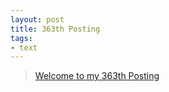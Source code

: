 ```yaml
---
layout: post
title: 363th Posting
tags: 
- text
---
```


> [Welcome to my 363th Posting](https://janghan-kor.tistory.com/1432)
